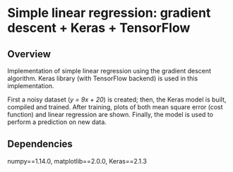 # Simple linear regression: gradient descent + Keras + TensorFlow

## Overview
Implementation of simple linear regression using the gradient descent algorithm. Keras library (with TensorFlow backend) is used in this implementation.

First a noisy dataset (*y = 9x + 20*) is created; then, the Keras model is built, compiled and trained. After training, plots of both mean square error (cost function) and linear regression are shown. Finally, the model is used to perform a prediction on new data.

## Dependencies
numpy==1.14.0, matplotlib==2.0.0, Keras==2.1.3